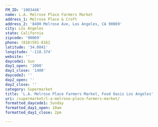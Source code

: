 ```yaml
---
FM_ID: '1003446'
name: L.A. Melrose Place Farmers Market
address_1: Melrose Place & Croft
address_2: '8400 Melrose Ave, Los Angeles, CA 90069'
city: Los Angeles
state: California
zipcode: '90069'
phone: (818)591-8161
latitude: '34.0841'
longitude: '-118.374'
website: ''
daycode1: Sun
day1_open: '1000'
day1_close: '1400'
daycode2: ''
day2_open: ''
day2_close: ''
category: Supermarket
title: 'L.A. Melrose Place Farmers Market, Food Oasis Los Angeles'
uri: /supermarket/l-a-melrose-place-farmers-market/
formatted_daycode1: Sunday
formatted_day1_open: 10am
formatted_day1_close: 2pm

---
```

